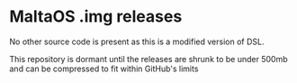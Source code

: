 # MaltaOS .img releases

No other source code is present as this is a modified version of DSL.

This repository is dormant until the releases are shrunk to be under 500mb and can be compressed to fit within GitHub's limits
